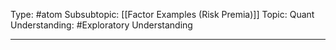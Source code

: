 Type: #atom
Subsubtopic: [[Factor Examples (Risk Premia)]]
Topic: Quant 
Understanding: #Exploratory  Understanding

----
